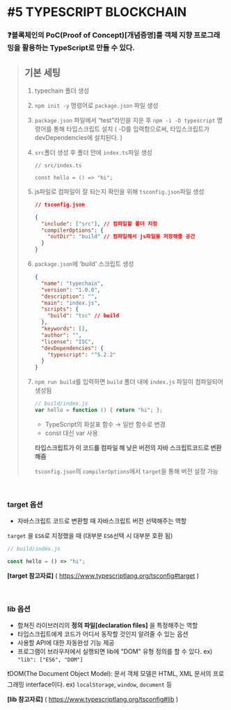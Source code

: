 # #5 TYPESCRIPT BLOCKCHAIN

### ❓블록체인의 PoC(Proof of Concept)[개념증명]를 객체 지향 프로그래밍을 활용하는 TypeScript로 만들 수 있다.

> ## 기본 세팅
> 
> 1. typechain 폴더 생성
> 2. `npm init -y` 명령어로 `package.json` 파일 생성
> 3. `package.json` 파일에서 “test”라인을 지운 후 `npm -i -D typescript` 명령어를 통해 타입스크립트 설치 ( -D를 입력함으로써, 타입스크립트가 devDependencies에 설치된다. )
> 4. `src`폴더 생성 후 폴더 안에 `index.ts`파일 생성
>     
>     ```tsx
>     // src/index.ts
>     
>     const hello = () => "hi";
>     ```
>     
> 5. js파일로 컴파일이 잘 되는지  확인을 위해 `tsconfig.json`파일 생성
>     
>     ```json
>     // tsconfig.json
>     
>     {
>       "include": ["src"], // 컴파일할 폴더 지정
>       "compilerOptions": {
>         "outDir": "build" // 컴파일해서 js파일을 저장해줄 공간
>       }
>     }
>     ```
>     
> 6. `package.json`에 ‘build’ 스크립트 생성
>     
>     ```json
>     {
>       "name": "typechain",
>       "version": "1.0.0",
>       "description": "",
>       "main": "index.js",
>       "scripts": {
>         "build": "tsc" // build
>       },
>       "keywords": [],
>       "author": "",
>       "license": "ISC",
>       "devDependencies": {
>         "typescript": "^5.2.2"
>       }
>     }
>     ```
>     
> 7. `npm run build`를 입력하면 `build` 폴더 내에 `index.js` 파일이 컴파일되어 생성됨
>     
>     ```jsx
>     // build/index.js
>     var hello = function () { return "hi"; };
>     ```
>     
>     - TypeScript의 화살표 함수 → 일반 함수로 변경
>     - const 대신 var 사용
>     
>     **타입스크립트가  이 코드를 컴파일 해 낮은 버전의 자바 스크립트코드로 변환해줌**
>     
>     `tsconfig.json`의 `compilerOptions`에서 `target`을 통해 버전 설정 가능
>     

<br>

### target 옵션

- 자바스크립트 코드로 변환할 때 자바스크립트 버전 선택해주는 역할

`target` 을 `ES6`로 지정했을 때 (대부분 `ES6`선택 시 대부분 호환 됨)

```jsx
// build/index.js

const hello = () => "hi";
```

**[target 참고자료]** ( https://www.typescriptlang.org/tsconfig#target )

<br>

### lib 옵션

- 합쳐진 라이브러리의 **정의 파일[declaration files]** 을 특정해주는 역할
- 타입스크립트에게 코드가 어디서 동작할 것인지 알려줄 수 있는 옵션
- 사용할 API에 대한 자동완성 기능 제공
- 프로그램이 브라우저에서 실행되면 lib에 "DOM" 유형 정의를 할 수 있다.
ex) `"lib": ["ES6", "DOM"]`

❗️DOM(The Document Object Model): 문서 객체 모델은 HTML, XML 문서의 프로그래밍 interface이다. ex) `localStorage`, `window`, `document` 등

**[lib 참고자료]** ( https://www.typescriptlang.org/tsconfig#lib )
